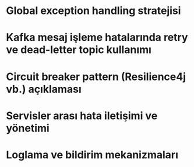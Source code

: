 # Global exception handling stratejisi

# Kafka mesaj işleme hatalarında retry ve dead-letter topic kullanımı

# Circuit breaker pattern (Resilience4j vb.) açıklaması

# Servisler arası hata iletişimi ve yönetimi

# Loglama ve bildirim mekanizmaları